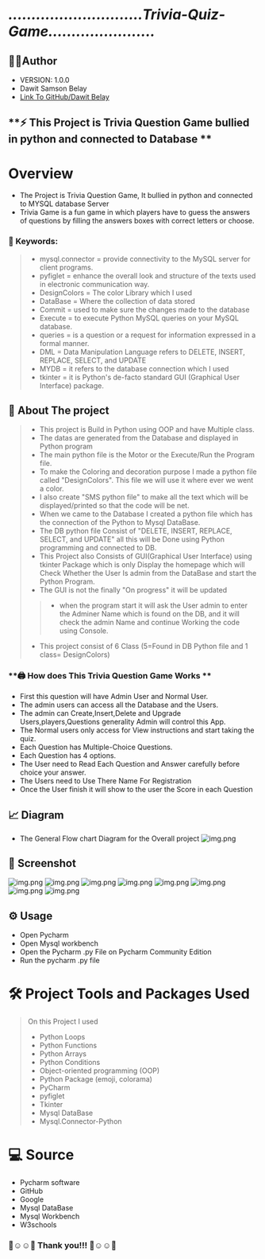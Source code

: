 # ***.............................Trivia-Quiz-Game.......................***
    
## 👨‍💻Author 
- VERSION: 1.0.0
- Dawit Samson Belay
- [Link To GitHub/Dawit Belay](https://github.com/DavidBelay)



## **⚡ This Project is Trivia Question Game bullied in python and connected to Database **


# Overview
* The Project is Trivia Question Game, It bullied in python and connected to MYSQL database Server
* Trivia Game is a fun game in which players have to guess the answers of questions by filling the answers boxes with correct letters or choose.

### 🔑 Keywords:
>* mysql.connector = provide connectivity to the MySQL server for client programs.
>* pyfiglet = enhance the overall look and structure of the texts used in electronic communication way.
>* DesignColors = The color Library which I used
>* DataBase = Where the collection of data stored
>* Commit = used to make sure the changes made to the database
>* Execute = to execute Python MySQL queries on your MySQL database. 
>* queries = is a question or a request for information expressed in a formal manner. 
>* DML = Data Manipulation Language refers to DELETE, INSERT, REPLACE, SELECT, and UPDATE
>* MYDB = it refers to the database connection which I used
>* tkinter = it is Python's de-facto standard GUI (Graphical User Interface) package.

## 🚧 About The project
>* This project is Build in Python using OOP and have Multiple class.
>* The datas are generated from the Database and displayed in Python program
>* The main python file is the Motor or the Execute/Run the Program file.
>* To make the Coloring and decoration purpose I made a python file called "DesignColors". This file we will use it where ever we went a color. 
>* I also create "SMS python file" to make all the text which will be displayed/printed so that the code will be net.
>* When we came to the Database I created a python file which has the connection of the Python to Mysql DataBase.
>* The DB python file Consist of "DELETE, INSERT, REPLACE, SELECT, and UPDATE" all this will be Done using Python programming and connected to DB.
>* This Project also Consists of GUI(Graphical User Interface) using tkinter Package which is only Display the homepage which will Check Whether the User Is admin from the DataBase and start the Python Program. 
>* The GUI is not the finally "On progress" it will be updated 
>>* when the program start it will ask the User admin to enter the Adminer Name which is found on the DB, and it will check the admin Name and continue Working the code using Console.
>* This project consist of 6 Class (5=Found in DB Python file and 1 class= DesignColors)

### **🖨️ How does This Trivia Question Game Works **
* First this question will have Admin User and Normal User.
* The admin users can access all the Database and the Users. 
* The admin can Create,Insert,Delete and Upgrade Users,players,Questions generality Admin will control this App.
* The Normal users only access for View instructions and start taking the quiz.
* Each Question has Multiple-Choice Questions.
* Each Question has 4 options.
* The User need to Read Each Question and Answer carefully before choice your answer.
* The Users need to Use There Name For Registration
* Once the User finish it will show to the user the Score in each Question

## 📈 Diagram 
* The General Flow chart Diagram for the Overall project
![img.png](Image/FlowChart.png)

## 📸 Screenshot 
![img.png](Image/pic1.PNG)
![img.png](Image/pic2.PNG)
![img.png](Image/pic3.PNG)
![img.png](Image/pic4.PNG)
![img.png](Image/pic5.PNG)
![img.png](Image/pic6.PNG)
![img.png](Image/pic7.PNG)
![img.png](Image/MysqlDatabase.PNG)

## ⚙ Usage
* Open Pycharm
* Open Mysql workbench
* Open the Pycharm .py File on Pycharm Community Edition 
* Run the pycharm .py file

# 🛠️ Project Tools and Packages Used
>On this Project I used
>- Python Loops 
>- Python Functions
>- Python Arrays
>- Python Conditions
>- Object-oriented programming (OOP)
>- Python Package (emoji, colorama)
>- PyCharm
>- pyfiglet
>- Tkinter
>- Mysql DataBase
>- Mysql.Connector-Python

# 💻 Source
- Pycharm software
- GitHub 
- Google
- Mysql DataBase 
- Mysql Workbench
- W3schools

### 🙌☺️️☺️🙌  Thank you!!!    🙌☺️️☺️🙌
